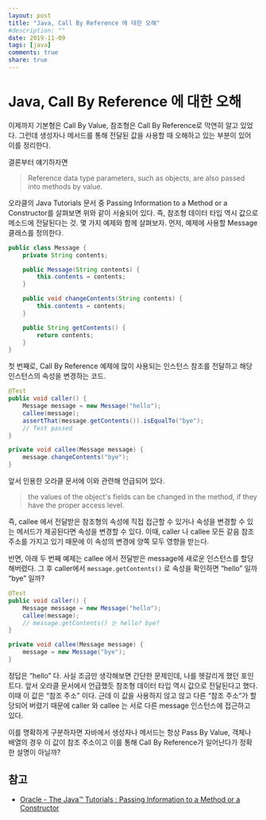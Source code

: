 ```yaml
---
layout: post
title: "Java, Call By Reference 에 대한 오해"
#description: ""
date: 2019-11-09
tags: [java]
comments: true
share: true
---
```


# Java, Call By Reference 에 대한 오해
이제까지 기본형은 Call By Value, 참조형은 Call By Reference로 막연히 알고 있었다. 그런데 생성자나 메서드를 통해 전달된 값을 사용할 때 오해하고 있는 부분이 있어 이를 정리한다. 

결론부터 얘기하자면 
> Reference data type parameters, such as objects, are also passed into methods by value. 

오라클의 Java Tutorials 문서 중 Passing Information to a Method or a Constructor를 살펴보면 위와 같이 서술되어 있다. 즉, 참조형 데이터 타입 역시 값으로 메소드에 전달된다는 것. 몇 가지 예제와 함께 살펴보자. 먼저, 예제에 사용할 Message 클래스를 정의한다.

```java
public class Message {
    private String contents;

    public Message(String contents) {
        this.contents = contents;
    }

    public void changeContents(String contents) {
        this.contents = contents;
    }

    public String getContents() {
        return contents;
    }
}
```

첫 번째로, Call By Reference 예제에 많이 사용되는 인스턴스 참조를 전달하고 해당 인스턴스의 속성을 변경하는 코드.

```java
@Test
public void caller() {
    Message message = new Message("hello");
    callee(message);
    assertThat(message.getContents()).isEqualTo("bye");
    // Test passed
}

private void callee(Message message) {
    message.changeContents("bye");
}
```

앞서 인용한 오라클 문서에 이와 관련해 언급되어 있다.

> the values of the object's fields can be changed in the method, if they have the proper access level.

즉, callee 에서 전달받은 참조형의 속성에 직접 접근할 수 있거나 속성을 변경할 수 있는 메서드가 제공된다면 속성을 변경할 수 있다. 이때, caller 나 callee 모든 같음 참조 주소를 가지고 있기 때문에 이 속성의 변경에 양쪽 모두 영향을 받는다.

반면, 아래 두 번째 예제는 callee 에서 전달받은 message에 새로운 인스턴스를 할당해버렸다. 그 후 caller에서 `message.getContents()` 로 속성을 확인하면 “hello” 일까 “bye” 일까?

```java
@Test
public void caller() {
    Message message = new Message("hello");
    callee(message);
    // message.getContents() 는 hello? bye?
}

private void callee(Message message) {
    message = new Message("bye");
}
```

정답은 “hello” 다. 사실 조금만 생각해보면 간단한 문제인데, 나를 헷갈리게 했던 포인트다.
앞서 오라클 문서에서 언급했듯 참조형 데이터 타입 역시 값으로 전달된다고 했다. 이때 이 값은 “참조 주소” 이다.
근데 이 값을 사용하지 않고 않고 다른 “참조 주소”가 할당되어 버렸기 때문에 caller  와 callee 는 서로 다른 message 인스턴스에 접근하고 있다.


이를 명확하게 구분하자면 자바에서 생성자나 메서드는 항상 Pass By Value, 객체나 배열의 경우 이 값이 참조 주소이고 이를 통해 Call By Reference가 일어난다가 정확한 설명이 아닐까?


## 참고
- [Oracle - The Java™ Tutorials : Passing Information to a Method or a Constructor](https://docs.oracle.com/javase/tutorial/java/javaOO/arguments.html)
